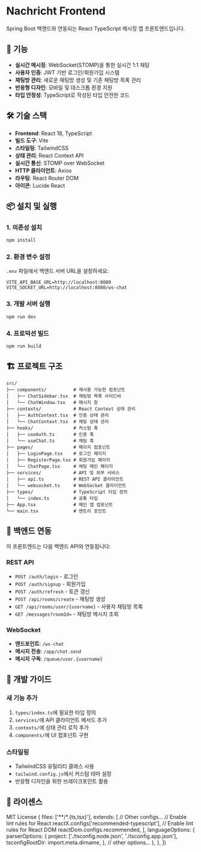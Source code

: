 # Nachricht Frontend

Spring Boot 백엔드와 연동되는 React TypeScript 메시징 앱 프론트엔드입니다.

## 🚀 기능

- **실시간 메시징**: WebSocket(STOMP)을 통한 실시간 1:1 채팅
- **사용자 인증**: JWT 기반 로그인/회원가입 시스템
- **채팅방 관리**: 새로운 채팅방 생성 및 기존 채팅방 목록 관리
- **반응형 디자인**: 모바일 및 데스크톱 환경 지원
- **타입 안정성**: TypeScript로 작성된 타입 안전한 코드

## 🛠 기술 스택

- **Frontend**: React 18, TypeScript
- **빌드 도구**: Vite
- **스타일링**: TailwindCSS
- **상태 관리**: React Context API
- **실시간 통신**: STOMP over WebSocket
- **HTTP 클라이언트**: Axios
- **라우팅**: React Router DOM
- **아이콘**: Lucide React

## 📦 설치 및 실행

### 1. 의존성 설치
```bash
npm install
```

### 2. 환경 변수 설정
`.env` 파일에서 백엔드 서버 URL을 설정하세요:
```
VITE_API_BASE_URL=http://localhost:8080
VITE_SOCKET_URL=http://localhost:8080/ws-chat
```

### 3. 개발 서버 실행
```bash
npm run dev
```

### 4. 프로덕션 빌드
```bash
npm run build
```

## 🏗 프로젝트 구조

```
src/
├── components/          # 재사용 가능한 컴포넌트
│   ├── ChatSidebar.tsx  # 채팅방 목록 사이드바
│   └── ChatWindow.tsx   # 메시지 창
├── contexts/            # React Context 상태 관리
│   ├── AuthContext.tsx  # 인증 상태 관리
│   └── ChatContext.tsx  # 채팅 상태 관리
├── hooks/               # 커스텀 훅
│   ├── useAuth.ts       # 인증 훅
│   └── useChat.ts       # 채팅 훅
├── pages/               # 페이지 컴포넌트
│   ├── LoginPage.tsx    # 로그인 페이지
│   ├── RegisterPage.tsx # 회원가입 페이지
│   └── ChatPage.tsx     # 채팅 메인 페이지
├── services/            # API 및 외부 서비스
│   ├── api.ts           # REST API 클라이언트
│   └── websocket.ts     # WebSocket 클라이언트
├── types/               # TypeScript 타입 정의
│   └── index.ts         # 공통 타입
├── App.tsx              # 메인 앱 컴포넌트
└── main.tsx             # 엔트리 포인트
```

## 🔌 백엔드 연동

이 프론트엔드는 다음 백엔드 API와 연동됩니다:

### REST API
- `POST /auth/login` - 로그인
- `POST /auth/signup` - 회원가입  
- `POST /auth/refresh` - 토큰 갱신
- `POST /api/rooms/create` - 채팅방 생성
- `GET /api/rooms/user/{username}` - 사용자 채팅방 목록
- `GET /messages?roomId=` - 채팅방 메시지 조회

### WebSocket
- **엔드포인트**: `/ws-chat`
- **메시지 전송**: `/app/chat.send`
- **메시지 구독**: `/queue/user.{username}`

## 🔧 개발 가이드

### 새 기능 추가
1. `types/index.ts`에 필요한 타입 정의
2. `services/`에 API 클라이언트 메서드 추가
3. `contexts/`에 상태 관리 로직 추가
4. `components/`에 UI 컴포넌트 구현

### 스타일링
- TailwindCSS 유틸리티 클래스 사용
- `tailwind.config.js`에서 커스텀 테마 설정
- 반응형 디자인을 위한 브레이크포인트 활용

## 📄 라이센스

MIT License
  {
    files: ['**/*.{ts,tsx}'],
    extends: [
      // Other configs...
      // Enable lint rules for React
      reactX.configs['recommended-typescript'],
      // Enable lint rules for React DOM
      reactDom.configs.recommended,
    ],
    languageOptions: {
      parserOptions: {
        project: ['./tsconfig.node.json', './tsconfig.app.json'],
        tsconfigRootDir: import.meta.dirname,
      },
      // other options...
    },
  },
])
```
